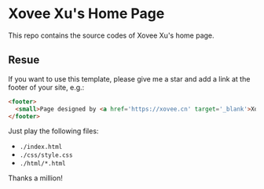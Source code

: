 # Xovee Xu's Home Page
This repo contains the source codes of Xovee Xu's home page. 

## Resue

If you want to use this template, please give me a star and add a link at the footer of your site, e.g.: 

```html
<footer>
  <small>Page designed by <a href='https://xovee.cn' target='_blank'>Xovee Xu</a>.</small>
</footer>
```

Just play the following files:

- `./index.html`
- `./css/style.css`
- `./html/*.html`

Thanks a million!
